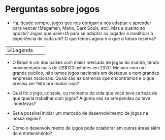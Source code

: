 # Perguntas sobre jogos

- Há, desde sempre, jogos que nos obrigam a nos adaptar e aprender para vencer (Megamen, Mario, Dark Souls, etc). Mas e quanto ao oposto? Jogos que usem IA para se adaptar ao jogador e modificar a experiência de cada um? O que temos agora e o que o futuro reserva?

|  |  |  |
|--|--|--|
|![Legenda](https://images-wixmp-ed30a86b8c4ca887773594c2.wixmp.com/f/43bdea54-fa6a-4d1b-a5c6-200e4fac0cb7/d6nrmkr-ceb497b0-df18-483a-a716-04a0c6cbfe45.gif?token=eyJ0eXAiOiJKV1QiLCJhbGciOiJIUzI1NiJ9.eyJpc3MiOiJ1cm46YXBwOjdlMGQxODg5ODIyNjQzNzNhNWYwZDQxNWVhMGQyNmUwIiwic3ViIjoidXJuOmFwcDo3ZTBkMTg4OTgyMjY0MzczYTVmMGQ0MTVlYTBkMjZlMCIsImF1ZCI6WyJ1cm46c2VydmljZTpmaWxlLmRvd25sb2FkIl0sIm9iaiI6W1t7InBhdGgiOiIvZi80M2JkZWE1NC1mYTZhLTRkMWItYTVjNi0yMDBlNGZhYzBjYjcvZDZucm1rci1jZWI0OTdiMC1kZjE4LTQ4M2EtYTcxNi0wNGEwYzZjYmZlNDUuZ2lmIn1dXX0.E7yo_yCxm6hou3TnmrcdCKIgkG4NjqjmGwqC-GC7k6E)|  |  |

- O Brasil é um dos países com maior mercado de jogos do mundo, tendo movimentado mais de US$120 milhões em 2020. Mesmo com um grande publico, não temos jogos nacionais em destaque e nem grandes empresas nacionais. Quais são as barreiras que encontramos e o que precisa ser feito pra mudar isso?

- Qual foi o jogo, console, ou momento da vida que você teve certeza de que queria trabalhar com jogos? Alguma vez se arrependeu ou teve incertezas?

- Seria possível iniciar um mercado de desenvolvimento de jogos na nossa região?

- Como o desenvolvimento de jogos pode colaborar em outras áreas além do entretenimento?
